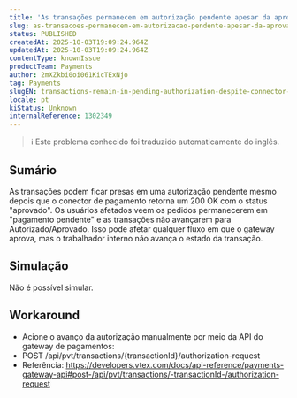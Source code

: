 ```yaml
---
title: 'As transações permanecem em autorização pendente apesar da aprovação do conector'
slug: as-transacoes-permanecem-em-autorizacao-pendente-apesar-da-aprovacao-do-conector
status: PUBLISHED
createdAt: 2025-10-03T19:09:24.964Z
updatedAt: 2025-10-03T19:09:24.964Z
contentType: knownIssue
productTeam: Payments
author: 2mXZkbi0oi061KicTExNjo
tag: Payments
slugEN: transactions-remain-in-pending-authorization-despite-connector-approval
locale: pt
kiStatus: Unknown
internalReference: 1302349
---
```


>ℹ️ Este problema conhecido foi traduzido automaticamente do inglês.

## Sumário


As transações podem ficar presas em uma autorização pendente mesmo depois que o conector de pagamento retorna um 200 OK com o status "aprovado". Os usuários afetados veem os pedidos permanecerem em "pagamento pendente" e as transações não avançarem para Autorizado/Aprovado. Isso pode afetar qualquer fluxo em que o gateway aprova, mas o trabalhador interno não avança o estado da transação.
## Simulação


Não é possível simular.


## Workaround



- Acione o avanço da autorização manualmente por meio da API do gateway de pagamentos:
- POST /api/pvt/transactions/{transactionId}/authorization-request
- Referência: https://developers.vtex.com/docs/api-reference/payments-gateway-api#post-/api/pvt/transactions/-transactionId-/authorization-request


